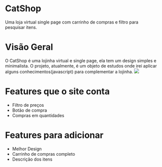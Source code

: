 # CatShop
 Uma loja virtual single page com carrinho de compras e filtro para pesquisar itens.

# Visão Geral
O CatShop é uma lojinha virtual e single page, ela tem um design simples e minimalista. O projeto, atualmente, é um objeto de estudos onde irei aplicar alguns conhecimentos(javascript) para complementar a lojinha.
![](https://imgur.com/gallery/swINEE5.jpg)

# Features que o site conta
* Filtro de preços
* Botão de compra
* Compras em quantidades

# Features para adicionar
* Melhor Design
* Carrinho de compras completo
* Descrição dos itens